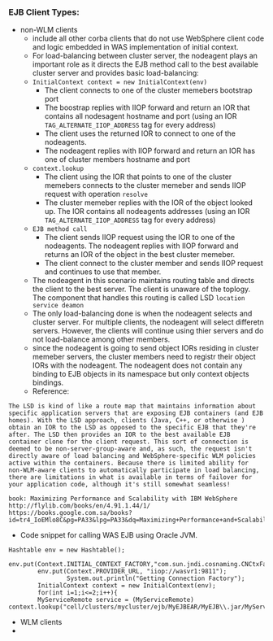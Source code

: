 ### EJB Client Types:

* non-WLM clients
  * include all other corba clients that do not use WebSphere client code and logic embedded in WAS implementation of initial context.
  * For load-balancing between cluster server, the nodeagent plays an important role as it directs the EJB method call to the best available cluster server and provides basic load-balancing:
   * `InitialContext context = new InitialContext(env)`
     * The client connects to one of the cluster memebers bootstrap port
     * The boostrap replies with IIOP forward and return an IOR that contains all nodesagent hostname and port (using an  IOR `TAG_ALTERNATE_IIOP_ADDRESS` tag for every address)
     * The client uses the returned IOR to connect to one of the nodeagents.
     * The nodeagent replies with IIOP forward and return an IOR has one of cluster members hostname and port
   * `context.lookup`
     * The client using the IOR that points to one of the cluster memebers connects to the cluster memeber and sends IIOP request with operation `resolve`
     * The cluster memeber replies with the IOR of the object looked up.  The IOR contains all nodeagents addresses (using an IOR `TAG_ALTERNATE_IIOP_ADDRESS` tag for every address)
   * `EJB method call`
     *  The client sends IIOP request using the IOR to one of the nodeagents.  The nodeagent replies with IIOP forward and returns an IOR of the object in the best cluster memeber.
     *  The client connect to the cluster member and sends IIOP request and continues to use that member.
  * The nodeagent in this scenario maintains routing table and directs the client to the best server.  The client is unaware of the toplogy.  The component that handles this routing is called LSD `location service deamon`
  * The only load-balancing done is when the nodeagent selects and cluster server.  For multiple clients, the nodeagent will select differetn servers.  However, the clients will continue using thier servers and do not load-balance among other members.
  *  since the nodeagent is going to send object IORs residing in cluster memeber servers, the cluster members need to registr their object IORs with the nodeagent.  The nodeagent does not contain any binding to EJB objects in its namespace but only context objects bindings.
  * Reference:
```
The LSD is kind of like a route map that maintains information about specific application servers that are exposing EJB containers (and EJB homes). With the LSD approach, clients (Java, C++, or otherwise ) obtain an IOR to the LSD as opposed to the specific EJB that they're after. The LSD then provides an IOR to the best available EJB container clone for the client request. This sort of connection is deemed to be non-server-group-aware and, as such, the request isn't directly aware of load balancing and WebSphere-specific WLM policies active within the containers. Because there is limited ability for non-WLM-aware clients to automatically participate in load balancing, there are limitations in what is available in terms of failover for your application code, although it's still somewhat seamless!

book: Maximizing Performance and Scalability with IBM WebSphere
http://flylib.com/books/en/4.91.1.44/1/
https://books.google.com.sa/books?id=tr4_IoEMlo8C&pg=PA33&lpg=PA33&dq=Maximizing+Performance+and+Scalability+with+IBM+WebSphere&source=bl&ots=oZM57Ffamu&sig=5M6YeNnTgO0Bi7SnP4R7P_GUuEo&hl=en&sa=X&ei=v7uXVd3qMMKsU_TQjAg&ved=0CD8Q6AEwBw#v=onepage&q=LSD&f=false
```
  * Code snippet for calling WAS EJB using Oracle JVM.
```
Hashtable env = new Hashtable(); 
		env.put(Context.INITIAL_CONTEXT_FACTORY,"com.sun.jndi.cosnaming.CNCtxFactory");
		env.put(Context.PROVIDER_URL, "iiop://wasvr1:9811"); 
                System.out.println("Getting Connection Factory");	
		InitialContext context = new InitialContext(env);
		for(int i=1;i<=2;i++){
		MyServiceRemote service = (MyServiceRemote) context.lookup("cell/clusters/mycluster/ejb/MyEJBEAR/MyEJB\\.jar/MyService#com\\.myejb\\.view\\.MyServiceRemote");
```

* WLM clients
 * 
